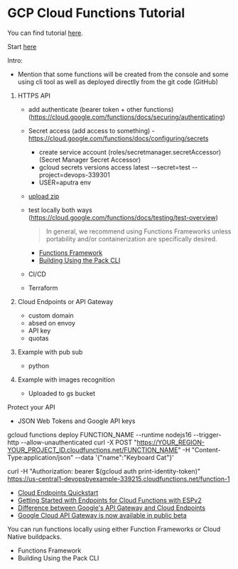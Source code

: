 # GCP Cloud Functions Tutorial

You can find tutorial [here]().

Start [here](https://cloud.google.com/functions/docs/quickstarts)

Intro:
- Mention that some functions will be created from the console and some using cli tool as well as deployed directlly from the git code (GitHub)

1. HTTPS API
   - add authenticate (bearer token + other functions) (https://cloud.google.com/functions/docs/securing/authenticating)
   - Secret access (add access to something) - https://cloud.google.com/functions/docs/configuring/secrets
     - create service account (roles/secretmanager.secretAccessor) (Secret Manager Secret Accessor)
     - gcloud secrets versions access latest --secret=test --project=devops-339301
     - USER=aputra env

   - [upload zip](https://cloud.google.com/functions/docs/deploying/filesystem)
   - test locally both ways (https://cloud.google.com/functions/docs/testing/test-overview)
      > In general, we recommend using Functions Frameworks unless portability and/or containerization are specifically desired.
      - [Functions Framework](https://github.com/GoogleCloudPlatform/functions-framework)
      - [Building Using the Pack CLI](https://cloud.google.com/functions/docs/building/pack)
   - CI/CD
   - Terraform

2. Cloud Endpoints or API Gateway
   - custom domain
   - absed on envoy
   - API key
   - quotas

3. Example with pub sub
   - python

4. Example with images recognition
   - Uploaded to gs bucket





Protect your API
- JSON Web Tokens and Google API keys





gcloud functions deploy FUNCTION_NAME --runtime nodejs16 --trigger-http --allow-unauthenticated
curl -X POST "https://YOUR_REGION-YOUR_PROJECT_ID.cloudfunctions.net/FUNCTION_NAME" -H "Content-Type:application/json" --data '{"name":"Keyboard Cat"}'

curl  -H "Authorization: bearer $(gcloud auth print-identity-token)" \
  https://us-central1-devopsbyexample-339215.cloudfunctions.net/function-1


- [Cloud Endpoints Quickstart](https://cloud.google.com/endpoints/docs/quickstart-endpoints)
- [Getting Started with Endpoints for Cloud Functions with ESPv2](https://cloud.google.com/endpoints/docs/openapi/get-started-cloud-functions)
- [Difference between Google's API Gateway and Cloud Endpoints](https://stackoverflow.com/questions/63795473/difference-between-googles-api-gateway-and-cloud-endpoints)
- [Google Cloud API Gateway is now available in public beta](https://cloud.google.com/blog/products/serverless/google-cloud-api-gateway-is-now-available-in-public-beta)

You can run functions locally using either Function Frameworks or Cloud Native buildpacks.
- Functions Framework
- Building Using the Pack CLI